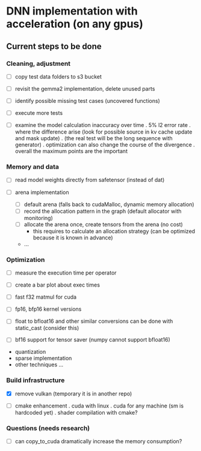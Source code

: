 # DNN implementation with acceleration (on any gpus)

## Current steps to be done


### Cleaning, adjustment

- [ ] copy test data folders to s3 bucket
- [ ] revisit the gemma2 implementation, delete unused parts
- [ ] identify possible missing test cases (uncovered functions) 
- [ ] execute more tests
- [ ] examine the model calculation inaccuracy over time
    . 5% l2 error rate
	. where the difference arise (look for possible source in kv cache update and mask update)
	. (the real test will be the long sequence with generator)
	. optimization can also change the course of the divergence
	. overall the maximum points are the important


### Memory and data

- [ ] read model weights directly from safetensor (instead of dat)

- [ ] arena implementation
    - [ ] default arena (falls back to cudaMalloc, dynamic memory allocation)
	- [ ] record the allocation pattern in the graph (default allocator with monitoring)
	- [ ] allocate the arena once, create tensors from the arena (no cost)
	    - this requires to calculate an allocation strategy (can be optimized because it is known in advance)
	- ...


### Optimization

- [ ] measure the execution time per operator
- [ ] create a bar plot about exec times

- [ ] fast f32 matmul for cuda

- [ ] fp16, bfp16 kernel versions

- [ ] float to bfloat16 and other similar conversions can be done with static_cast (consider this)
- [ ] bf16 support for tensor saver (numpy cannot support bfloat16)


- quantization
- sparse implementation
- other techniques ...


### Build infrastructure

- [x] remove vulkan (temporary it is in another repo)
- [ ] cmake enhancement
    . cuda with linux
	. cuda for any machine (sm is hardcoded yet)
	. shader compilation with cmake?


### Questions (needs research)

- [ ] can copy_to_cuda dramatically increase the memory consumption?







